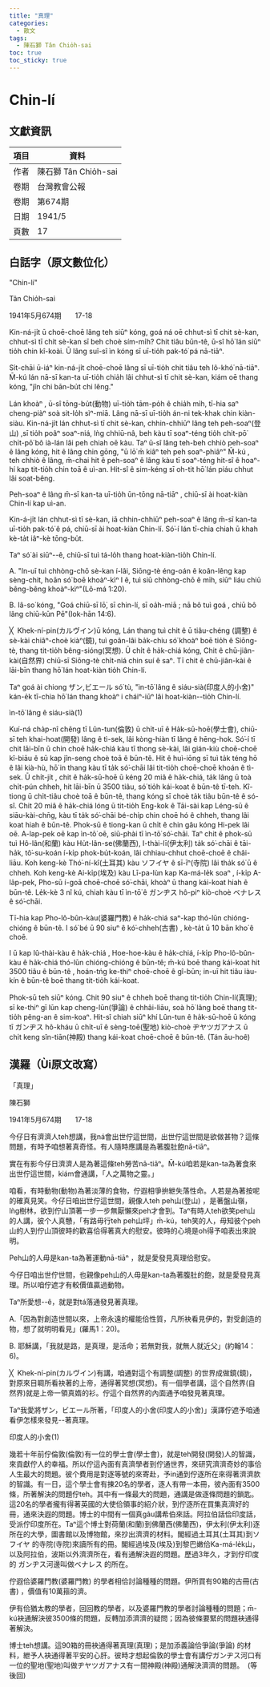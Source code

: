 ```yaml
---
title: "真理"
categories:
  - 散文
tags:
  - 陳石獅 Tân Chio̍h-sai
toc: true
toc_sticky: true
---
```


# Chin-lí

## 文獻資訊

| 項目 | 資料 |
|---|---|
| 作者 | 陳石獅 Tân Chio̍h-sai |
| 卷期 | 台灣教會公報 |
| 卷期 | 第674期 |
| 日期 | 1941/5 |
| 頁數 | 17 |

## 白話字（原文數位化）

"Chin-lí"

Tân Chio̍h-sai

1941年5月674期       17-18

Kin-ná-ji̍t ū choē-choē lâng teh siūⁿ kóng, goá ná oē chhut-sì tī chit sè-kan, chhut-sì tī chit sè-kan sī beh choè sím-mi̍h? Chit tiâu būn-tê, ū-sî hō͘ lán siūⁿ tio̍h chin kî-koài. Ū lâng suî-sî ìn kóng sī uī-tio̍h pak-tó͘ pá nā-tiāⁿ.

Si̍t-chāi ū-iáⁿ kin-ná-ji̍t choē-choē lâng sī uī-tio̍h chit tiâu teh lô-khó͘ nā-tiāⁿ. M̄-kú lán nā-sī kan-ta uī-tio̍h chia̍h lâi chhut-sì tī chit sè-kan, kiám oē thang kóng, "jîn chi bān-bu̍t chi lêng."

Lán khoàⁿ , ū-sî tōng-bu̍t(動物) uī-tio̍h tām-po̍h ê chia̍h mi̍h, tī-hia saⁿ cheng-piàⁿ soà sit-lo̍h sìⁿ-miā. Lâng nā-sī uī-tio̍h án-ni tek-khak chin kiàn-siàu. Kin-ná-ji̍t lán chhut-sì tī chit sè-kan, chhin-chhiūⁿ lâng teh peh-soaⁿ(登山) ,sī tio̍h poâⁿ soaⁿ-niá, lǹg chhiū-nâ, beh kàu tī soaⁿ-téng tio̍h chi̍t-pō͘ chi̍t-pō͘ bô ià-lán lâi peh chiah oē kàu. Taⁿ ū-sî lâng teh-beh chhiò peh-soaⁿ ê lâng kóng, hit ê lâng chin gōng, "ū lō͘ m̄ kiâⁿ teh peh soaⁿ-phiâⁿ" M̄-kú , teh chhiò ê lâng, m̄-chai hit ê peh-soaⁿ ê lâng kàu tī soaⁿ-téng hit-sî ê hoaⁿ-hí kap tit-tio̍h chin toā ê uì-an. Hit-sî ê sim-kéng sī oh-tit hō͘ lán piáu chhut lâi soat-bêng.

Peh-soaⁿ ê lâng m̄-sī kan-ta uī-tio̍h ūn-tōng nā-tiāⁿ , chiū-sī ài hoat-kiàn Chin-lí kap uì-an.

Kin-á-ji̍t lán chhut-sì tī sè-kan, iā chhin-chhiūⁿ peh-soaⁿ ê lâng m̄-sī kan-ta uī-tio̍h pak-tó͘ ê pá, chiū-sī ài hoat-kiàn Chin-lí. Só͘-í lán tī-chia chiah ū khah kè-ta̍t iâⁿ-kè tōng-bu̍t.

Taⁿ só͘ ài siūⁿ--ê, chiū-sī tuì tá-lo̍h thang hoat-kiàn-tio̍h Chin-lí.

A. "In-uī tuì chhòng-chō sè-kan í-lâi, Siōng-tè éng-oán ê koân-lêng kap sèng-chit, hoān só͘ boē khoàⁿ-kìⁿ I ê, tuì siū chhòng-chō ê mi̍h, siūⁿ liáu chiū bêng-bêng khoàⁿ-kìⁿ"(Lô-má 1:20).

B. Iâ-so͘ kóng, "Goá chiū-sī lō͘, sī chin-lí, sī oa̍h-miā ; nā bô tuì goá , chiū bô lâng chiū-kūn Pē"(Iok-hān 14:6).

╳  Khek-ní-pin(カルヴイン)ū kóng, Lán thang tuì chit ê ū tiâu-chéng (調整) ê sè-kài chiâⁿ-choè kiàⁿ(鏡), tuì goân-lâi ba̍k-chiu só͘ khoàⁿ boē tio̍h ê Siōng-tè, thang tit-tio̍h bêng-sióng(冥想). Ū chi̍t ê ha̍k-chiá kóng, Chit ê chū-jiân-kài(自然界) chiū-sī Siōng-tè chi̍t-niá chin suí ê saⁿ. Tī chit ê chū-jiân-kài ê lāi-bīn thang hō͘ lán hoat-kiàn tio̍h Chin-lí.

Taⁿ goá ài chiong ザン,ビエール só͘ tù, "ìn-tō͘ lâng ê siáu-sià(印度人的小舍)" kán-e̍k tī-chia hō͘ lán thang khoàⁿ i cháiⁿ-iūⁿ lâi hoat-kiàn--tio̍h Chin-lí.

ìn-tō͘ lâng ê siáu-sià(1)

Kuí-ná cha̍p-nî chêng tī Lûn-tun(倫敦) ū chi̍t-uī ê Ha̍k-sū-hoē(學士會), chiū-sī teh khai-hoat(開發) lâng ê tì-sek, lâi kòng-hiàn tī lâng ê hēng-hok. Só͘-í tī chit lāi-bīn ū chin choē ha̍k-chiá kàu tī thong sè-kài, lâi gián-kiù choē-choē kî-biāu ê sū kap jîn-seng choè toā ê būn-tê. Hit ê huì-iōng sī tuì ta̍k téng hō ê lâi kià-hù, hō͘ in thang kàu tī ta̍k só͘-chāi lâi tit-tio̍h choē-choē khoán ê tì-sek. Ū chi̍t-ji̍t , chit ê ha̍k-sū-hoē ū kéng 20 miâ ê ha̍k-chiá, ta̍k lâng ū toà chi̍t-pún chheh, hit lāi-bīn ū 3500 tiâu, só͘ tio̍h kái-koat ê būn-tê tī-teh. Kî-tiong ū chi̍t-tiâu choè toā ê būn-tê, thang kóng sī choè ta̍k tiâu būn-tê ê só-sî. Chit 20 miâ ê ha̍k-chiá lóng ū tit-tio̍h Eng-kok ê Tāi-sài kap Léng-sū ê siāu-kài-chn̄g, kàu tī ta̍k só͘-chāi bé-chi̍p chin choē hó ê chheh, thang lâi koat hiah ê būn-tê. Phok-sū ê tiong-kan ū chi̍t ê chin gâu kóng Hi-pek lâi oē. A-lap-pek oē kap ìn-tō͘ oē, siū-phài tī ìn-tō͘ só͘-chāi. Taⁿ chit ê phok-sū tuì Hô-lân(和蘭) kàu Hu̍t-lân-se(佛蘭西), I-thài-lī(伊太利) ta̍k só͘-chāi ê tāi-ha̍k, tô͘-su-koán í-ki̍p phok-bu̍t-koán, lâi chhiau-chhut choē-choē ê châi-liāu. Koh keng-kè Thó͘-ní-kî(土耳其) kàu ソフイヤ ê sī-īⁿ(寺院) lâi tha̍k só͘ ū ê chheh. Koh keng-kè Ai-ki̍p(埃及) kàu Lī-pa-lùn kap Ka-má-le̍k soaⁿ , í-ki̍p A-la̍p-pek, Pho-sū í-goā choē-choē só͘-chāi, khoàⁿ ū thang kái-koat hiah ê būn-tê. Le̍k-kè 3 nî kú, chiah kàu tī ìn-tō͘ ê ガンヂス hô-piⁿ kiò-choè ベナレス ê só͘-chāi.

Tī-hia kap Pho-lô-bûn-kàu(婆羅門教) ê ha̍k-chiá saⁿ-kap thó-lūn chióng-chióng ê būn-tê. I só͘ bé ū 90 siuⁿ ê kó͘-chheh(古書) , kè-ta̍t ū 10 bān kho͘ ê choē.

I ū kap Iû-thài-kàu ê ha̍k-chiá , Hoe-hoe-kàu ê ha̍k-chiá, í-ki̍p Pho-lô-bûn-kàu ê ha̍k-chiá thó-lūn chióng-chióng ê būn-tê; m̄-kú boē thang kái-koat hit 3500 tiâu ê būn-tê , hoán-tńg ke-thiⁿ choē-choē ê gî-būn; in-uī hit tiâu iàu-kín ê būn-tê boē thang tit-tio̍h kái-koat.

Phok-sū teh siūⁿ kóng. Chit 90 siuⁿ ê chheh boē thang tit-tio̍h Chin-lí(真理); sī ke-thiⁿ gī lūn kap cheng-lūn(爭論) ê chhâi-liāu, soà hō͘ lâng boē thang tit-tio̍h pêng-an ê sim-koaⁿ. Hit-sî chiah siūⁿ khí Lûn-tun ê ha̍k-sū-hoē ū kóng tī ガンヂス hô-kháu ū chi̍t-uī ê sèng-toē(聖地) kiò-choè ヂヤツガアナス ū chi̍t keng sîn-tiān(神殿) thang kái-koat choē-choē ê būn-tê. (Tán āu-hoê)

## 漢羅（Ùi原文改寫）

「真理」

陳石獅

1941年5月674期       17-18

今仔日有濟濟人teh想講，我ná會出世佇這世間，出世佇這世間是欲做甚物？這條問題，有時予咱想著真奇怪。有人隨時應講是為著腹肚飽nā-tiāⁿ。

實在有影今仔日濟濟人是為著這條teh勞苦nā-tiāⁿ。M̄-kú咱若是kan-ta為著食來出世佇這世間，kiám會通講，「人之萬物之靈。」

咱看，有時動物(動物)為著淡薄的食物，佇遐相爭拚紲失落性命。人若是為著按呢的確真見笑。今仔日咱出世佇這世間，親像人teh peh山(登山) ，是著盤山嶺，lǹg樹林，欲到佇山頂著一步一步無厭懶來peh才會到。Taⁿ有時人teh欲笑peh山的人講，彼个人真戇，「有路毋行teh peh山坪」m̄-kú，teh笑的人，毋知彼个peh山的人到佇山頂彼時的歡喜佮得著真大的慰安。彼時的心境是oh得予咱表出來說明。

Peh山的人毋是kan-ta為著運動nā-tiāⁿ ，就是愛發見真理佮慰安。

今仔日咱出世佇世間，也親像peh山的人毋是kan-ta為著腹肚的飽，就是愛發見真理。所以咱佇遮才有較價值贏過動物。

Taⁿ所愛想--ê，就是對tá落通發見著真理。

A.「因為對創造世間以來，上帝永遠的權能佮性質，凡所袂看見伊的，對受創造的物，想了就明明看見」(羅馬1：20)。

B. 耶穌講，「我就是路，是真理，是活命；若無對我，就無人就近父」(約翰14：6)。

╳  Khek-ní-pin(カルヴイン)有講，咱通對這个有調整(調整) 的世界成做鏡(鏡)，對原來目睭所看袂著的上帝，通得著冥想(冥想)。有一個學者講，這个自然界(自然界)就是上帝一領真媠的衫。佇這个自然界的內面通予咱發見著真理。

Taⁿ我愛將ザン，ビエール所著，「印度人的小舍(印度人的小舍)」漢譯佇遮予咱通看伊怎樣來發見--著真理。

印度人的小舍(1)

幾若十年前佇倫敦(倫敦)有一位的學士會(學士會)，就是teh開發(開發)人的智識，來貢獻佇人的幸福。所以佇這內面有真濟學者到佇通世界，來研究濟濟奇妙的事佮人生最大的問題。彼个費用是對逐等號的來寄赴，予in通到佇逐所在來得著濟濟款的智識。有一日，這个學士會有揀20名的學者，逐人有帶一本冊，彼內面有3500條，所著解決的問題佇teh。其中有一條最大的問題，通講是做逐條問題的鎖匙。這20名的學者攏有得著英國的大使佮領事的紹介狀，到佇逐所在買集真濟好的冊，通來決遐的問題。博士的中間有一個真gâu講希伯來話。阿拉伯話佮印度話，受派佇印度所在。Taⁿ這个博士對荷蘭(和蘭)到佛蘭西(佛蘭西)，伊太利(伊太利)逐所在的大學，圖書館以及博物館，來抄出濟濟的材料。閣經過土耳其(土耳其)到ソフイヤ 的寺院(寺院)來讀所有的冊。閣經過埃及(埃及)到黎巴嫩佮Ka-má-le̍k山，以及阿拉伯，波斯以外濟濟所在，看有通解決遐的問題。歷過3年久，才到佇印度的 ガンヂス河邊叫做ベナレス 的所在。

佇遐佮婆羅門教(婆羅門教) 的學者相佮討論種種的問題。伊所買有90箱的古冊(古書) ，價值有10萬箍的濟。

伊有佮猶太教的學者，回回教的學者，以及婆羅門教的學者討論種種的問題；m̄-kú袂通解決彼3500條的問題，反轉加添濟濟的疑問；因為彼條要緊的問題袂通得著解決。

博士teh想講。這90箱的冊袂通得著真理(真理)；是加添義論佮爭論(爭論) 的材料，紲予人袂通得著平安的心肝。彼時才想起倫敦的學士會有講佇ガンヂス河口有一位的聖地(聖地)叫做ヂヤツガアナス有一間神殿(神殿)通解決濟濟的問題。  (等後回)

